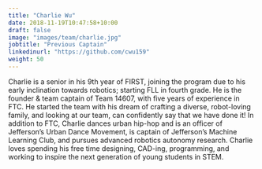 ```yaml
---
title: "Charlie Wu"
date: 2018-11-19T10:47:58+10:00
draft: false
image: "images/team/charlie.jpg"
jobtitle: "Previous Captain"
linkedinurl: "https://github.com/cwu159"
weight: 50
---
```


Charlie is a senior in his 9th year of FIRST, joining the program due to his early inclination towards robotics; starting FLL in fourth grade. He is the founder & team captain of Team 14607, with five years of experience in FTC. He started the team with his dream of crafting a diverse, robot-loving family, and looking at our team, can confidently say that we have done it! In addition to FTC, Charlie dances urban hip-hop and is an officer of Jefferson’s Urban Dance Movement, is captain of Jefferson’s Machine Learning Club, and pursues advanced robotics autonomy research. Charlie loves spending his free time designing, CAD-ing, programming, and working to inspire the next generation of young students in STEM.
